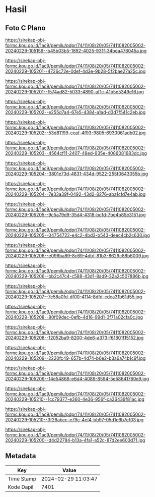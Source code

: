 # Hasil

## Foto C Plano

https://sirekap-obj-formc.kpu.go.id/1ac9/pemilu/pdpr/74/11/08/20/05/7411082005002-20240229-105159--b45b03b5-1892-4025-931f-34bea476045a.jpg

https://sirekap-obj-formc.kpu.go.id/1ac9/pemilu/pdpr/74/11/08/20/05/7411082005002-20240229-105201--4726c72e-0def-4d3e-9b28-5f2bae27a25c.jpg

https://sirekap-obj-formc.kpu.go.id/1ac9/pemilu/pdpr/74/11/08/20/05/7411082005002-20240229-105201--f574ad82-5033-4890-af1c-41b5e5349e16.jpg

https://sirekap-obj-formc.kpu.go.id/1ac9/pemilu/pdpr/74/11/08/20/05/7411082005002-20240229-105202--e255d7a4-67e5-4384-a1ad-d3d7f541c2eb.jpg

https://sirekap-obj-formc.kpu.go.id/1ac9/pemilu/pdpr/74/11/08/20/05/7411082005002-20240229-105202--53d81199-ceaf-4f93-9805-6930061adb02.jpg

https://sirekap-obj-formc.kpu.go.id/1ac9/pemilu/pdpr/74/11/08/20/05/7411082005002-20240229-105203--4564cf11-2407-48ed-935e-4086081683dc.jpg

https://sirekap-obj-formc.kpu.go.id/1ac9/pemilu/pdpr/74/11/08/20/05/7411082005002-20240229-105204--3801e73d-4831-434d-9522-255f0643055b.jpg

https://sirekap-obj-formc.kpu.go.id/1ac9/pemilu/pdpr/74/11/08/20/05/7411082005002-20240229-105204--7e33a39f-0492-43d2-8276-aba1cfd7e4ab.jpg

https://sirekap-obj-formc.kpu.go.id/1ac9/pemilu/pdpr/74/11/08/20/05/7411082005002-20240229-105205--9c5a79d9-35d4-4318-bc1d-7be4b85e3151.jpg

https://sirekap-obj-formc.kpu.go.id/1ac9/pemilu/pdpr/74/11/08/20/05/7411082005002-20240229-105205--04754722-e4c2-4bd3-b543-deec4cb2c630.jpg

https://sirekap-obj-formc.kpu.go.id/1ac9/pemilu/pdpr/74/11/08/20/05/7411082005002-20240229-105206--e096ba89-8c69-4dbf-81b3-8629c88b6009.jpg

https://sirekap-obj-formc.kpu.go.id/1ac9/pemilu/pdpr/74/11/08/20/05/7411082005002-20240229-105206--bb2c47c4-c588-43d1-8ad9-32a2c507886b.jpg

https://sirekap-obj-formc.kpu.go.id/1ac9/pemilu/pdpr/74/11/08/20/05/7411082005002-20240229-105207--7e58a0fd-df00-4114-8dfd-cdca31b61d55.jpg

https://sirekap-obj-formc.kpu.go.id/1ac9/pemilu/pdpr/74/11/08/20/05/7411082005002-20240229-105208--80f09dec-0efb-4d16-99d1-3f71a02cfa0c.jpg

https://sirekap-obj-formc.kpu.go.id/1ac9/pemilu/pdpr/74/11/08/20/05/7411082005002-20240229-105208--12052ba9-8200-4de6-a373-f61601f15152.jpg

https://sirekap-obj-formc.kpu.go.id/1ac9/pemilu/pdpr/74/11/08/20/05/7411082005002-20240229-105209--2220fc49-657b-4d74-b6e2-b3a6a74b1c9f.jpg

https://sirekap-obj-formc.kpu.go.id/1ac9/pemilu/pdpr/74/11/08/20/05/7411082005002-20240229-105209--14e54868-e6d4-4089-8594-5e58641760e9.jpg

https://sirekap-obj-formc.kpu.go.id/1ac9/pemilu/pdpr/74/11/08/20/05/7411082005002-20240229-105210--1cc79377-e360-4e36-956f-ca36439f81ac.jpg

https://sirekap-obj-formc.kpu.go.id/1ac9/pemilu/pdpr/74/11/08/20/05/7411082005002-20240229-105210--3f26abcc-e79c-4ef4-bb97-05d1e6b7ef03.jpg

https://sirekap-obj-formc.kpu.go.id/1ac9/pemilu/pdpr/74/11/08/20/05/7411082005002-20240229-105200--d4d22784-b13a-4fa1-a52c-87d2ee603d71.jpg


## Metadata

| Key        | Value               |
| ---------- | ------------------- |
| Time Stamp | 2024-02-29 11:03:47 |
| Kode Dapil | 7401                |



